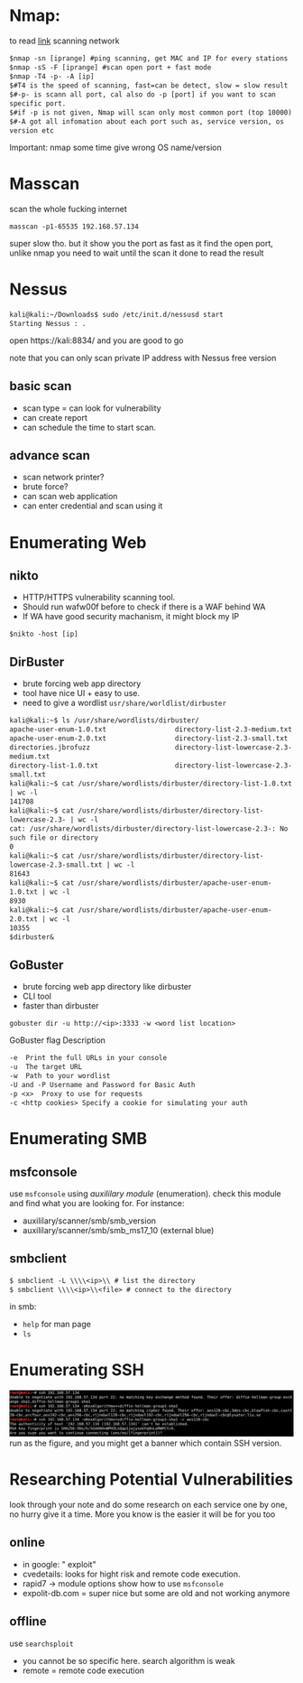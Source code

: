 # Nmap:
to read [link](https://docs.google.com/document/d/1q0FziVZM3zCWhcgtPpljVPzkBX0fMAh6ebrXVM5rg08/edit)
scanning network
```console
$nmap -sn [iprange] #ping scanning, get MAC and IP for every stations
$nmap -sS -F [iprange] #scan open port + fast mode
$nmap -T4 -p- -A [ip]
$#T4 is the speed of scanning, fast=can be detect, slow = slow result
$#-p- is scann all port, cal also do -p [port] if you want to scan specific port.
$#if -p is not given, Nmap will scan only most common port (top 10000)
$#-A got all infomation about each port such as, service version, os version etc
```
Important: nmap some time give wrong OS name/version 
# Masscan
scan the whole fucking internet
```console
masscan -p1-65535 192.168.57.134
```
super slow tho. but it show you the port as fast as it find the open port, unlike nmap you need to wait until the scan it done to read the result
# Nessus
```console
kali@kali:~/Downloads$ sudo /etc/init.d/nessusd start
Starting Nessus : .
```
open https://kali:8834/ and you are good to go


note that you can only scan private IP address with Nessus free version
## basic scan
- scan type = can look for vulnerability
- can create report
- can schedule the time to start scan.

## advance scan
- scan network printer?
- brute force?
- can scan web application
- can enter credential and scan using it

# Enumerating Web
## nikto
- HTTP/HTTPS vulnerability scanning tool.
- Should run wafw00f before to check if there is a WAF behind WA
- If WA have good security machanism, it might block my IP
```console
$nikto -host [ip]  
```
## DirBuster
- brute forcing web app directory
- tool have nice UI + easy to use.
- need to give a wordlist ```usr/share/worldlist/dirbuster```
```console
kali@kali:~$ ls /usr/share/wordlists/dirbuster/
apache-user-enum-1.0.txt                 directory-list-2.3-medium.txt
apache-user-enum-2.0.txt                 directory-list-2.3-small.txt
directories.jbrofuzz                     directory-list-lowercase-2.3-medium.txt
directory-list-1.0.txt                   directory-list-lowercase-2.3-small.txt
kali@kali:~$ cat /usr/share/wordlists/dirbuster/directory-list-1.0.txt | wc -l
141708
kali@kali:~$ cat /usr/share/wordlists/dirbuster/directory-list-lowercase-2.3- | wc -l
cat: /usr/share/wordlists/dirbuster/directory-list-lowercase-2.3-: No such file or directory
0
kali@kali:~$ cat /usr/share/wordlists/dirbuster/directory-list-lowercase-2.3-small.txt | wc -l
81643
kali@kali:~$ cat /usr/share/wordlists/dirbuster/apache-user-enum-1.0.txt | wc -l
8930
kali@kali:~$ cat /usr/share/wordlists/dirbuster/apache-user-enum-2.0.txt | wc -l
10355
$dirbuster&
```

## GoBuster
- brute forcing web app directory like dirbuster
- CLI tool
- faster than dirbuster
```console
gobuster dir -u http://<ip>:3333 -w <word list location>
```
GoBuster flag	Description
```
-e	Print the full URLs in your console
-u	The target URL
-w	Path to your wordlist
-U and -P Username and Password for Basic Auth
-p <x>	Proxy to use for requests
-c <http cookies> Specify a cookie for simulating your auth
```
# Enumerating SMB
## msfconsole
use ```msfconsole``` using *auxililary module* (enumeration). check this module and find what  you are looking for. For instance:
- auxililary/scanner/smb/smb_version
- auxililary/scanner/smb/smb_ms17_10 (external blue)
## smbclient
```console
$ smbclient -L \\\\<ip>\\ # list the directory
$ smbclient \\\\<ip>\\<file> # connect to the directory
```
in smb:
- ```help``` for man page
- ``ls``
# Enumerating SSH
![enumerating_ssh](pics/enumerating_ssh.png)
run as the figure, and you might get a banner which contain SSH version.
# Researching Potential Vulnerabilities
look through your note and do some research on each service one by one, no hurry give it a time. More you know is the easier it will be for you too

## online
- in google: "<service> exploit"
- cvedetails: looks for hight risk and remote code execution.
- rapid7 -> module options show how to use ```msfconsole```
- expolit-db.com = super nice but some are old and not working anymore

## offline
use ```searchsploit```
- you cannot be so specific here. search algorithm is weak
- remote = remote code execution
